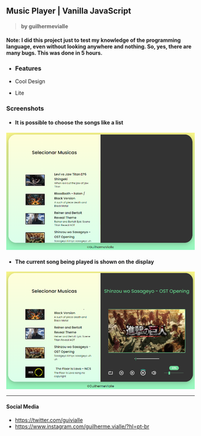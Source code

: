 ## Music Player | Vanilla JavaScript

> #### by guilhermevialle

#### Note: I did this project just to test my knowledge of the programming language, even without looking anywhere and nothing. So, yes, there are many bugs. This was done in 5 hours.

- ### Features

- Cool Design
- Lite

### Screenshots

- #### It is possible to choose the songs like a list
![](https://github.com/guilhermevialle/MusicPlayer/blob/main/MusicPlayer%20by%20Guilherme%20Vialle/Screenshots/capture.PNG)

- #### The current song being played is shown on the display
![](https://github.com/guilhermevialle/MusicPlayer/blob/main/MusicPlayer%20by%20Guilherme%20Vialle/Screenshots/capture2.PNG)


------------

#### Social Media

- https://twitter.com/guivialle
- https://www.instagram.com/guilherme.vialle/?hl=pt-br
